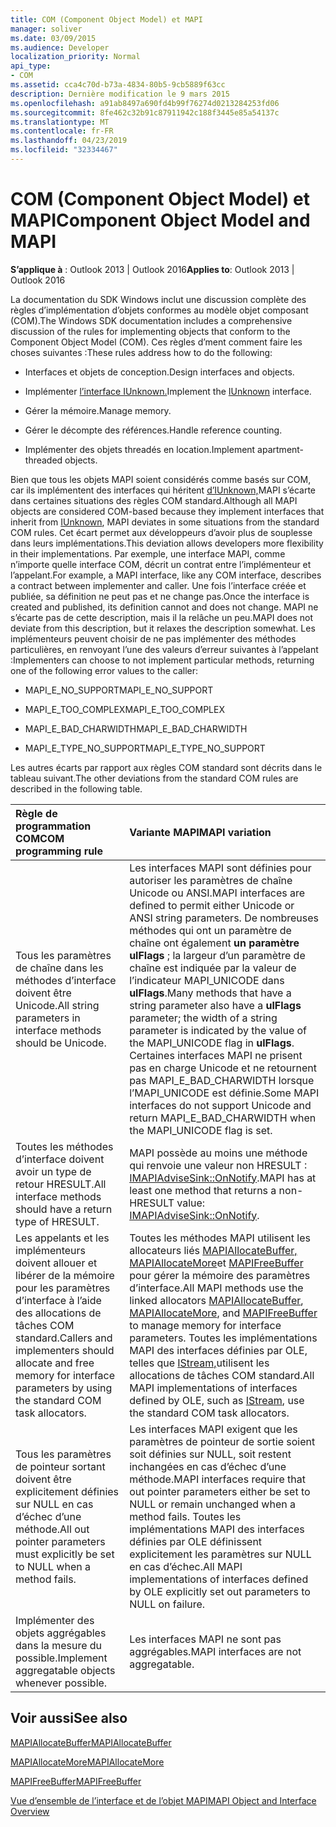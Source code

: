 ```yaml
---
title: COM (Component Object Model) et MAPI
manager: soliver
ms.date: 03/09/2015
ms.audience: Developer
localization_priority: Normal
api_type:
- COM
ms.assetid: cca4c70d-b73a-4834-80b5-9cb5889f63cc
description: Dernière modification le 9 mars 2015
ms.openlocfilehash: a91ab8497a690fd4b99f76274d0213284253fd06
ms.sourcegitcommit: 8fe462c32b91c87911942c188f3445e85a54137c
ms.translationtype: MT
ms.contentlocale: fr-FR
ms.lasthandoff: 04/23/2019
ms.locfileid: "32334467"
---
```

# <a name="component-object-model-and-mapi"></a><span data-ttu-id="8459d-103">COM (Component Object Model) et MAPI</span><span class="sxs-lookup"><span data-stu-id="8459d-103">Component Object Model and MAPI</span></span>

  
  
<span data-ttu-id="8459d-104">**S’applique à** : Outlook 2013 | Outlook 2016</span><span class="sxs-lookup"><span data-stu-id="8459d-104">**Applies to**: Outlook 2013 | Outlook 2016</span></span> 
  
<span data-ttu-id="8459d-105">La documentation du SDK Windows inclut une discussion complète des règles d’implémentation d’objets conformes au modèle objet composant (COM).</span><span class="sxs-lookup"><span data-stu-id="8459d-105">The Windows SDK documentation includes a comprehensive discussion of the rules for implementing objects that conform to the Component Object Model (COM).</span></span> <span data-ttu-id="8459d-106">Ces règles d’ment comment faire les choses suivantes :</span><span class="sxs-lookup"><span data-stu-id="8459d-106">These rules address how to do the following:</span></span>
  
- <span data-ttu-id="8459d-107">Interfaces et objets de conception.</span><span class="sxs-lookup"><span data-stu-id="8459d-107">Design interfaces and objects.</span></span>
    
- <span data-ttu-id="8459d-108">Implémenter [l’interface IUnknown.](https://msdn.microsoft.com/library/ms680509%28VS.85%29.aspx)</span><span class="sxs-lookup"><span data-stu-id="8459d-108">Implement the [IUnknown](https://msdn.microsoft.com/library/ms680509%28VS.85%29.aspx) interface.</span></span> 
    
- <span data-ttu-id="8459d-109">Gérer la mémoire.</span><span class="sxs-lookup"><span data-stu-id="8459d-109">Manage memory.</span></span>
    
- <span data-ttu-id="8459d-110">Gérer le décompte des références.</span><span class="sxs-lookup"><span data-stu-id="8459d-110">Handle reference counting.</span></span>
    
- <span data-ttu-id="8459d-111">Implémenter des objets threadés en location.</span><span class="sxs-lookup"><span data-stu-id="8459d-111">Implement apartment-threaded objects.</span></span>
    
<span data-ttu-id="8459d-112">Bien que tous les objets MAPI soient considérés comme basés sur COM, car ils implémentent des interfaces qui héritent [d’IUnknown,](https://msdn.microsoft.com/library/ms680509%28VS.85%29.aspx)MAPI s’écarte dans certaines situations des règles COM standard.</span><span class="sxs-lookup"><span data-stu-id="8459d-112">Although all MAPI objects are considered COM-based because they implement interfaces that inherit from [IUnknown](https://msdn.microsoft.com/library/ms680509%28VS.85%29.aspx), MAPI deviates in some situations from the standard COM rules.</span></span> <span data-ttu-id="8459d-113">Cet écart permet aux développeurs d’avoir plus de souplesse dans leurs implémentations.</span><span class="sxs-lookup"><span data-stu-id="8459d-113">This deviation allows developers more flexibility in their implementations.</span></span> <span data-ttu-id="8459d-114">Par exemple, une interface MAPI, comme n’importe quelle interface COM, décrit un contrat entre l’implémenteur et l’appelant.</span><span class="sxs-lookup"><span data-stu-id="8459d-114">For example, a MAPI interface, like any COM interface, describes a contract between implementer and caller.</span></span> <span data-ttu-id="8459d-115">Une fois l’interface créée et publiée, sa définition ne peut pas et ne change pas.</span><span class="sxs-lookup"><span data-stu-id="8459d-115">Once the interface is created and published, its definition cannot and does not change.</span></span> <span data-ttu-id="8459d-116">MAPI ne s’écarte pas de cette description, mais il la relâche un peu.</span><span class="sxs-lookup"><span data-stu-id="8459d-116">MAPI does not deviate from this description, but it relaxes the description somewhat.</span></span> <span data-ttu-id="8459d-117">Les implémenteurs peuvent choisir de ne pas implémenter des méthodes particulières, en renvoyant l’une des valeurs d’erreur suivantes à l’appelant :</span><span class="sxs-lookup"><span data-stu-id="8459d-117">Implementers can choose to not implement particular methods, returning one of the following error values to the caller:</span></span> 
  
- <span data-ttu-id="8459d-118">MAPI_E_NO_SUPPORT</span><span class="sxs-lookup"><span data-stu-id="8459d-118">MAPI_E_NO_SUPPORT</span></span>
    
- <span data-ttu-id="8459d-119">MAPI_E_TOO_COMPLEX</span><span class="sxs-lookup"><span data-stu-id="8459d-119">MAPI_E_TOO_COMPLEX</span></span>
    
- <span data-ttu-id="8459d-120">MAPI_E_BAD_CHARWIDTH</span><span class="sxs-lookup"><span data-stu-id="8459d-120">MAPI_E_BAD_CHARWIDTH</span></span>
    
- <span data-ttu-id="8459d-121">MAPI_E_TYPE_NO_SUPPORT</span><span class="sxs-lookup"><span data-stu-id="8459d-121">MAPI_E_TYPE_NO_SUPPORT</span></span>
    
<span data-ttu-id="8459d-122">Les autres écarts par rapport aux règles COM standard sont décrits dans le tableau suivant.</span><span class="sxs-lookup"><span data-stu-id="8459d-122">The other deviations from the standard COM rules are described in the following table.</span></span>
  
|<span data-ttu-id="8459d-123">**Règle de programmation COM**</span><span class="sxs-lookup"><span data-stu-id="8459d-123">**COM programming rule**</span></span>|<span data-ttu-id="8459d-124">**Variante MAPI**</span><span class="sxs-lookup"><span data-stu-id="8459d-124">**MAPI variation**</span></span>|
|:-----|:-----|
|<span data-ttu-id="8459d-125">Tous les paramètres de chaîne dans les méthodes d’interface doivent être Unicode.</span><span class="sxs-lookup"><span data-stu-id="8459d-125">All string parameters in interface methods should be Unicode.</span></span>  <br/> |<span data-ttu-id="8459d-126">Les interfaces MAPI sont définies pour autoriser les paramètres de chaîne Unicode ou ANSI.</span><span class="sxs-lookup"><span data-stu-id="8459d-126">MAPI interfaces are defined to permit either Unicode or ANSI string parameters.</span></span> <span data-ttu-id="8459d-127">De nombreuses méthodes qui ont un paramètre de chaîne ont également **un paramètre ulFlags** ; la largeur d’un paramètre de chaîne est indiquée par la valeur de l’indicateur MAPI_UNICODE dans **ulFlags**.</span><span class="sxs-lookup"><span data-stu-id="8459d-127">Many methods that have a string parameter also have a **ulFlags** parameter; the width of a string parameter is indicated by the value of the MAPI_UNICODE flag in **ulFlags**.</span></span> <span data-ttu-id="8459d-128">Certaines interfaces MAPI ne prisent pas en charge Unicode et ne retournent pas MAPI_E_BAD_CHARWIDTH lorsque l’MAPI_UNICODE est définie.</span><span class="sxs-lookup"><span data-stu-id="8459d-128">Some MAPI interfaces do not support Unicode and return MAPI_E_BAD_CHARWIDTH when the MAPI_UNICODE flag is set.</span></span>  <br/> |
|<span data-ttu-id="8459d-129">Toutes les méthodes d’interface doivent avoir un type de retour HRESULT.</span><span class="sxs-lookup"><span data-stu-id="8459d-129">All interface methods should have a return type of HRESULT.</span></span>  <br/> |<span data-ttu-id="8459d-130">MAPI possède au moins une méthode qui renvoie une valeur non HRESULT : [IMAPIAdviseSink::OnNotify](imapiadvisesink-onnotify.md).</span><span class="sxs-lookup"><span data-stu-id="8459d-130">MAPI has at least one method that returns a non-HRESULT value: [IMAPIAdviseSink::OnNotify](imapiadvisesink-onnotify.md).</span></span>  <br/> |
|<span data-ttu-id="8459d-131">Les appelants et les implémenteurs doivent allouer et libérer de la mémoire pour les paramètres d’interface à l’aide des allocations de tâches COM standard.</span><span class="sxs-lookup"><span data-stu-id="8459d-131">Callers and implementers should allocate and free memory for interface parameters by using the standard COM task allocators.</span></span>  <br/> |<span data-ttu-id="8459d-132">Toutes les méthodes MAPI utilisent les allocateurs liés [MAPIAllocateBuffer,](mapiallocatebuffer.md) [MAPIAllocateMore](mapiallocatemore.md)et [MAPIFreeBuffer](mapifreebuffer.md) pour gérer la mémoire des paramètres d’interface.</span><span class="sxs-lookup"><span data-stu-id="8459d-132">All MAPI methods use the linked allocators [MAPIAllocateBuffer](mapiallocatebuffer.md), [MAPIAllocateMore](mapiallocatemore.md), and [MAPIFreeBuffer](mapifreebuffer.md) to manage memory for interface parameters.</span></span> <span data-ttu-id="8459d-133">Toutes les implémentations MAPI des interfaces définies par OLE, telles que [IStream,](https://msdn.microsoft.com/library/aa380034%28VS.85%29.aspx)utilisent les allocations de tâches COM standard.</span><span class="sxs-lookup"><span data-stu-id="8459d-133">All MAPI implementations of interfaces defined by OLE, such as [IStream](https://msdn.microsoft.com/library/aa380034%28VS.85%29.aspx), use the standard COM task allocators.</span></span>  <br/> |
|<span data-ttu-id="8459d-134">Tous les paramètres de pointeur sortant doivent être explicitement définies sur NULL en cas d’échec d’une méthode.</span><span class="sxs-lookup"><span data-stu-id="8459d-134">All out pointer parameters must explicitly be set to NULL when a method fails.</span></span>  <br/> |<span data-ttu-id="8459d-135">Les interfaces MAPI exigent que les paramètres de pointeur de sortie soient soit définies sur NULL, soit restent inchangées en cas d’échec d’une méthode.</span><span class="sxs-lookup"><span data-stu-id="8459d-135">MAPI interfaces require that out pointer parameters either be set to NULL or remain unchanged when a method fails.</span></span> <span data-ttu-id="8459d-136">Toutes les implémentations MAPI des interfaces définies par OLE définissent explicitement les paramètres sur NULL en cas d’échec.</span><span class="sxs-lookup"><span data-stu-id="8459d-136">All MAPI implementations of interfaces defined by OLE explicitly set out parameters to NULL on failure.</span></span>  <br/> |
|<span data-ttu-id="8459d-137">Implémenter des objets aggrégables dans la mesure du possible.</span><span class="sxs-lookup"><span data-stu-id="8459d-137">Implement aggregatable objects whenever possible.</span></span>  <br/> |<span data-ttu-id="8459d-138">Les interfaces MAPI ne sont pas aggrégables.</span><span class="sxs-lookup"><span data-stu-id="8459d-138">MAPI interfaces are not aggregatable.</span></span>  <br/> |
   
## <a name="see-also"></a><span data-ttu-id="8459d-139">Voir aussi</span><span class="sxs-lookup"><span data-stu-id="8459d-139">See also</span></span>



[<span data-ttu-id="8459d-140">MAPIAllocateBuffer</span><span class="sxs-lookup"><span data-stu-id="8459d-140">MAPIAllocateBuffer</span></span>](mapiallocatebuffer.md)
  
[<span data-ttu-id="8459d-141">MAPIAllocateMore</span><span class="sxs-lookup"><span data-stu-id="8459d-141">MAPIAllocateMore</span></span>](mapiallocatemore.md)
  
[<span data-ttu-id="8459d-142">MAPIFreeBuffer</span><span class="sxs-lookup"><span data-stu-id="8459d-142">MAPIFreeBuffer</span></span>](mapifreebuffer.md)


[<span data-ttu-id="8459d-143">Vue d’ensemble de l’interface et de l’objet MAPI</span><span class="sxs-lookup"><span data-stu-id="8459d-143">MAPI Object and Interface Overview</span></span>](mapi-object-and-interface-overview.md)

